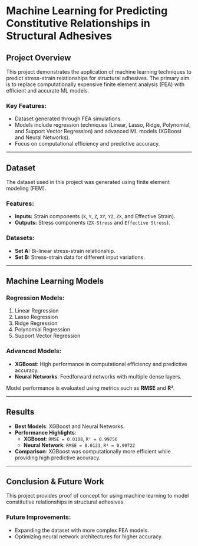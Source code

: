 # **Machine Learning for Predicting Constitutive Relationships in Structural Adhesives**

## **Project Overview**
This project demonstrates the application of machine learning techniques to predict stress-strain relationships for structural adhesives. The primary aim is to replace computationally expensive finite element analysis (FEA) with efficient and accurate ML models.

### Key Features:
- Dataset generated through FEA simulations.
- Models include regression techniques (Linear, Lasso, Ridge, Polynomial, and Support Vector Regression) and advanced ML models (XGBoost and Neural Networks).
- Focus on computational efficiency and predictive accuracy.

---

## **Dataset**
The dataset used in this project was generated using finite element modeling (FEM). 

### Features:
- **Inputs:** Strain components (`X`, `Y`, `Z`, `XY`, `YZ`, `ZX`, and Effective Strain).
- **Outputs:** Stress components (`ZX-Stress` and `Effective Stress`).

### Datasets:
- **Set A:** Bi-linear stress-strain relationship.
- **Set B:** Stress-strain data for different input variations.

---

## **Machine Learning Models**
### Regression Models:
1. Linear Regression
2. Lasso Regression
3. Ridge Regression
4. Polynomial Regression
5. Support Vector Regression

### Advanced Models:
- **XGBoost**: High performance in computational efficiency and predictive accuracy.
- **Neural Networks**: Feedforward networks with multiple dense layers.

Model performance is evaluated using metrics such as **RMSE** and **R²**.

---

## **Results**
- **Best Models**: XGBoost and Neural Networks.
- **Performance Highlights**:
  - **XGBoost**: `RMSE = 0.0108`, `R² = 0.99756`
  - **Neural Network**: `RMSE = 0.0121`, `R² = 0.99722`
- **Comparison**: XGBoost was computationally more efficient while providing high predictive accuracy.

---

## **Conclusion & Future Work**
This project provides proof of concept for using machine learning to model constitutive relationships in structural adhesives.

### Future Improvements:
- Expanding the dataset with more complex FEA models.
- Optimizing neural network architectures for higher accuracy.
